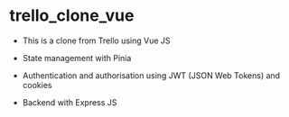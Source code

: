 # trello_clone_vue

- This is a clone from Trello using Vue JS

- State management with Pinia

- Authentication and authorisation using JWT (JSON Web Tokens) and cookies

- Backend with Express JS